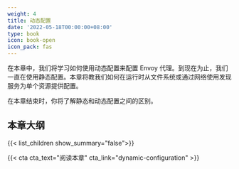 ```yaml
---
weight: 4
title: 动态配置
date: '2022-05-18T00:00:00+08:00'
type: book
icon: book-open
icon_pack: fas
---
```


在本章中，我们将学习如何使用动态配置来配置 Envoy 代理。到现在为止，我们一直在使用静态配置。本章将教我们如何在运行时从文件系统或通过网络使用发现服务为单个资源提供配置。

在本章结束时，你将了解静态和动态配置之间的区别。

## 本章大纲

{{< list_children show_summary="false">}}

{{< cta cta_text="阅读本章" cta_link="dynamic-configuration" >}}
